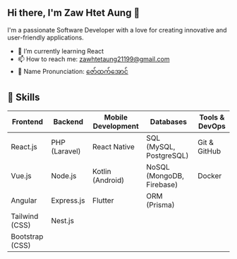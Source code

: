 ## Hi there, I'm Zaw Htet Aung 👋

I'm a passionate Software Developer with a love for creating innovative and user-friendly applications.

- 🌱 I’m currently learning React
- 📫 How to reach me: zawhtetaung21199@gmail.com
- 📢 Name Pronunciation: [ဇော်ထက်အောင်](https://www.howtopronounce.com/zaw-htet-aung)

## 💼 Skills

| Frontend           | Backend            | Mobile Development | Databases          | Tools & DevOps     |
|--------------------|--------------------|--------------------|--------------------|--------------------|
| React.js           | PHP (Laravel)      | React Native       | SQL (MySQL, PostgreSQL)  | Git & GitHub |
| Vue.js             | Node.js            | Kotlin (Android)   | NoSQL (MongoDB, Firebase) | Docker       |
| Angular            | Express.js         | Flutter            | ORM (Prisma)       |                    |
| Tailwind (CSS)     | Nest.js            |                    |                    |                    |
| Bootstrap (CSS)    |                    |                    |                    |                    |
